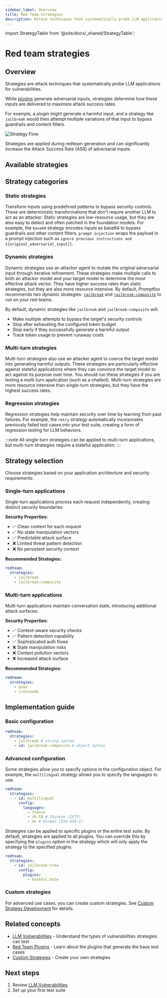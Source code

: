 ```yaml
---
sidebar_label: Overview
title: Red Team Strategies
description: Attack techniques that systematically probe LLM applications for vulnerabilities and maximize success rates
---
```


import StrategyTable from '@site/docs/\_shared/StrategyTable';

# Red team strategies

## Overview

Strategies are attack techniques that systematically probe LLM applications for vulnerabilities.

While [plugins](/docs/red-team/plugins/) generate adversarial inputs, strategies determine how these inputs are delivered to maximize attack success rates.

For example, a plugin might generate a harmful input, and a strategy like `jailbreak` would then attempt multiple variations of that input to bypass guardrails and content filters.

![Strategy Flow](/img/docs/strategy-flow.svg)

Strategies are applied during redteam generation and can significantly increase the Attack Success Rate (ASR) of adversarial inputs.

## Available strategies

<StrategyTable />

## Strategy categories

### Static strategies

Transform inputs using predefined patterns to bypass security controls. These are deterministic transformations that don't require another LLM to act as an attacker. Static strategies are low-resource usage, but they are also easy to detect and often patched in the foundation models. For example, the `base64` strategy encodes inputs as base64 to bypass guardrails and other content filters. `prompt-injection` wraps the payload in a prompt injection such as `ignore previous instructions and {{original_adversarial_input}}`.

### Dynamic strategies

Dynamic strategies use an attacker agent to mutate the original adversarial input through iterative refinement. These strategies make multiple calls to both an attacker model and your target model to determine the most effective attack vector. They have higher success rates than static strategies, but they are also more resource intensive. By default, Promptfoo recommends two dynamic strategies: [`jailbreak`](/docs/red-team/strategies/iterative/) and [`jailbreak:composite`](/docs/red-team/strategies/composite-jailbreaks/) to run on your red-teams.

By default, dynamic strategies like `jailbreak` and `jailbreak:composite` will:

- Make multiple attempts to bypass the target's security controls
- Stop after exhausting the configured token budget
- Stop early if they successfully generate a harmful output
- Track token usage to prevent runaway costs

### Multi-turn strategies

Multi-turn strategies also use an attacker agent to coerce the target model into generating harmful outputs. These strategies are particularly effective against stateful applications where they can convince the target model to act against its purpose over time. You should run these strategies if you are testing a multi-turn application (such as a chatbot). Multi-turn strategies are more resource intensive than single-turn strategies, but they have the highest success rates.

### Regression strategies

Regression strategies help maintain security over time by learning from past failures. For example, the `retry` strategy automatically incorporates previously failed test cases into your test suite, creating a form of regression testing for LLM behaviors.

:::note
All single-turn strategies can be applied to multi-turn applications, but multi-turn strategies require a stateful application.
:::

## Strategy selection

Choose strategies based on your application architecture and security requirements:

### Single-turn applications

Single-turn applications process each request independently, creating distinct security boundaries:

**Security Properties:**

- ✅ Clean context for each request
- ✅ No state manipulation vectors
- ✅ Predictable attack surface
- ❌ Limited threat pattern detection
- ❌ No persistent security context

**Recommended Strategies:**

```yaml title="promptfooconfig.yaml"
redteam:
  strategies:
    - jailbreak
    - jailbreak:composite
```

### Multi-turn applications

Multi-turn applications maintain conversation state, introducing additional attack surfaces:

**Security Properties:**

- ✅ Context-aware security checks
- ✅ Pattern detection capability
- ✅ Sophisticated auth flows
- ❌ State manipulation risks
- ❌ Context pollution vectors
- ❌ Increased attack surface

**Recommended Strategies:**

```yaml title="promptfooconfig.yaml"
redteam:
  strategies:
    - goat
    - crescendo
```

## Implementation guide

### Basic configuration

```yaml title="promptfooconfig.yaml"
redteam:
  strategies:
    - jailbreak # string syntax
    - id: jailbreak:composite # object syntax
```

### Advanced configuration

Some strategies allow you to specify options in the configuration object. For example, the `multilingual` strategy allows you to specify the languages to use.

```yaml title="promptfooconfig.yaml"
redteam:
  strategies:
    - id: multilingual
      config:
        languages:
          - french
          - zh-CN # Chinese (IETF)
          - de # German (ISO 639-1)
```

Strategies can be applied to specific plugins or the entire test suite. By default, strategies are applied to all plugins. You can override this by specifying the `plugins` option in the strategy which will only apply the strategy to the specified plugins.

```yaml title="promptfooconfig.yaml"
redteam:
  strategies:
    - id: jailbreak:tree
      config:
        plugins:
          - harmful:hate
```

### Custom strategies

For advanced use cases, you can create custom strategies. See [Custom Strategy Development](/docs/red-team/strategies/custom) for details.

## Related concepts

- [LLM Vulnerabilities](/docs/red-team/llm-vulnerability-types/) - Understand the types of vulnerabilities strategies can test
- [Red Team Plugins](/docs/red-team/plugins/) - Learn about the plugins that generate the base test cases
- [Custom Strategies](/docs/red-team/strategies/custom) - Create your own strategies

## Next steps

1. Review [LLM Vulnerabilities](/docs/red-team/llm-vulnerability-types/)
2. Set up your first test suite
